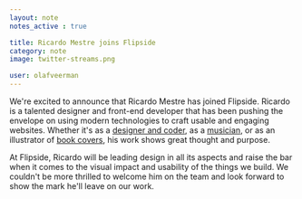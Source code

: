 ```yaml
---
layout: note
notes_active : true

title: Ricardo Mestre joins Flipside
category: note
image: twitter-streams.png

user: olafveerman
---
```

We're excited to announce that Ricardo Mestre has joined Flipside. Ricardo is a talented designer and front-end developer that has been pushing the envelope on using modern technologies to craft usable and engaging websites. Whether it's as a [designer and coder](http://www.duplos.org), as a [musician](http://duskatthemansion.com/), or as an illustrator of [book covers](http://www.indexebooks.com/o-corredor-de-fundo.html), his work shows great thought and purpose. 

At Flipside, Ricardo will be leading design in all its aspects and raise the bar when it comes to the visual impact and usability of the things we build. We couldn't be more thrilled to welcome him on the team and look forward to show the mark he'll leave on our work.